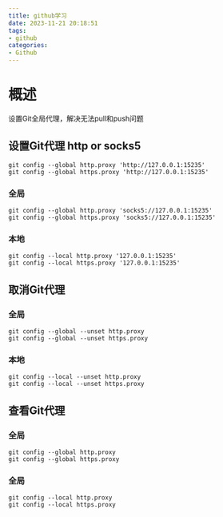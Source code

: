 ```yaml
---
title: github学习
date: 2023-11-21 20:18:51
tags:
- github
categories:
- Github
---
```


# 概述

设置Git全局代理，解决无法pull和push问题

<!--more-->

## 设置Git代理 http or socks5
```shell
git config --global http.proxy 'http://127.0.0.1:15235'
git config --global https.proxy 'http://127.0.0.1:15235'
```
### 全局
```shell
git config --global http.proxy 'socks5://127.0.0.1:15235'
git config --global https.proxy 'socks5://127.0.0.1:15235'
```
### 本地
```shell
git config --local http.proxy '127.0.0.1:15235'
git config --local https.proxy '127.0.0.1:15235'
```

## 取消Git代理
### 全局
```shell
git config --global --unset http.proxy
git config --global --unset https.proxy
```
### 本地
```shell
git config --local --unset http.proxy
git config --local --unset https.proxy
```
## 查看Git代理
### 全局
```shell
git config --global http.proxy
git config --global https.proxy
```
### 全局
```shell
git config --local http.proxy
git config --local https.proxy
```





